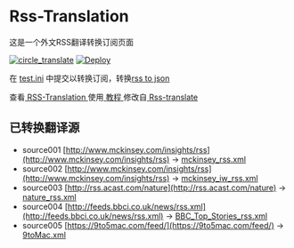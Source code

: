 # Rss-Translation

这是一个外文RSS翻译转换订阅页面 

[![circle_translate](https://github.com/chenwenkun/Rss-Translation/actions/workflows/circle_translate.yml/badge.svg)](https://github.com/chenwenkun/Rss-Translation/actions/workflows/circle_translate.yml)
[![Deploy](https://github.com/chenwenkun/Rss-Translation/actions/workflows/jekyll-gh-pages.yml/badge.svg)](https://github.com/chenwenkun/Rss-Translation/actions/workflows/jekyll-gh-pages.yml)

在 [test.ini](https://github.com/chenwenkun/Rss-Translation/blob/main/test.ini) 中提交以转换订阅，转换[rss to json](https://rss2json.com/)

查看[ RSS-Translation ](https://chenwenkun.github.io/RSS-Translation)使用[ 教程 ](https://www.chenwenkun.net/tutorial/644)修改自[ Rss-translate ](https://github.com/rcy1314/Rss-Translation/)

## 已转换翻译源

 - source001 [http://www.mckinsey.com/insights/rss](http://www.mckinsey.com/insights/rss) -> [mckinsey_rss.xml](rss/mckinsey_rss.xml)
 - source002 [http://www.mckinsey.com/insights/rss](http://www.mckinsey.com/insights/rss) -> [mckinsey_iw_rss.xml](rss/mckinsey_iw_rss.xml)
 - source003 [http://rss.acast.com/nature](http://rss.acast.com/nature) -> [nature_rss.xml](rss/nature_rss.xml)
 - source004 [http://feeds.bbci.co.uk/news/rss.xml](http://feeds.bbci.co.uk/news/rss.xml) -> [BBC_Top_Stories_rss.xml](rss/BBC_Top_Stories_rss.xml)
 - source005 [https://9to5mac.com/feed/](https://9to5mac.com/feed/) -> [9toMac.xml](rss/9toMac.xml)
